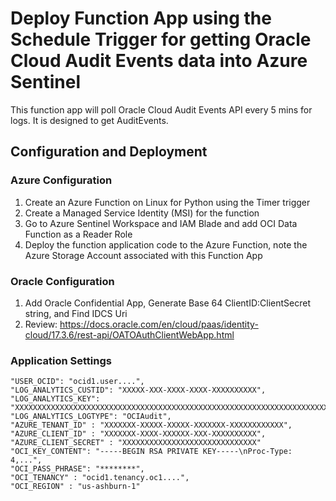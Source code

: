 # Deploy Function App using the Schedule Trigger for getting Oracle Cloud Audit Events data into Azure Sentinel
This function app will poll Oracle Cloud Audit Events API every 5 mins for logs.  It is designed to get AuditEvents.

## Configuration and Deployment
### Azure Configuration
1. Create an Azure Function on Linux for Python using the Timer trigger
2. Create a Managed Service Identity (MSI) for the function
3. Go to Azure Sentinel Workspace and IAM Blade and add OCI Data Function as a Reader Role
4. Deploy the function application code to the Azure Function, note the Azure Storage Account associated with this Function App

### Oracle Configuration
1. Add Oracle Confidential App, Generate Base 64 ClientID:ClientSecret string, and Find IDCS Uri
2. Review: https://docs.oracle.com/en/cloud/paas/identity-cloud/17.3.6/rest-api/OATOAuthClientWebApp.html


### Application Settings
    "USER_OCID": "ocid1.user....",
    "LOG_ANALYTICS_CUSTID": "XXXXX-XXX-XXXX-XXXX-XXXXXXXXXX",
    "LOG_ANALYTICS_KEY": "XXXXXXXXXXXXXXXXXXXXXXXXXXXXXXXXXXXXXXXXXXXXXXXXXXXXXXXXXXXXXXXXXXXXXXXX==",
    "LOG_ANALYTICS_LOGTYPE": "OCIAudit",
    "AZURE_TENANT_ID" : "XXXXXXX-XXXXX-XXXXX-XXXXXXX-XXXXXXXXXXXX",
    "AZURE_CLIENT_ID" : "XXXXXXX-XXXX-XXXXXX-XXX-XXXXXXXXXX",
    "AZURE_CLIENT_SECRET" : "XXXXXXXXXXXXXXXXXXXXXXXXXXXXXX"
    "OCI_KEY_CONTENT": "-----BEGIN RSA PRIVATE KEY-----\nProc-Type: 4,...",
    "OCI_PASS_PHRASE": "********",
    "OCI_TENANCY" : "ocid1.tenancy.oc1....",
    "OCI_REGION" : "us-ashburn-1"
